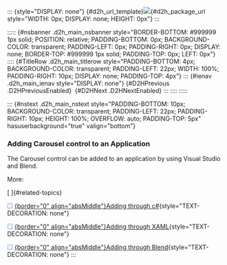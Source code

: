 ::: {style="DISPLAY: none"}
[](ms-xhelp:///?Id=d2h_url_template){#d2h_url_template}![](!package_url!){#d2h_package_url style="WIDTH: 0px; DISPLAY: none; HEIGHT: 0px"}
:::

::::: {#nsbanner .d2h_main_nsbanner style="BORDER-BOTTOM: #999999 1px solid; POSITION: relative; PADDING-BOTTOM: 0px; BACKGROUND-COLOR: transparent; PADDING-LEFT: 0px; PADDING-RIGHT: 0px; DISPLAY: none; BORDER-TOP: #999999 1px solid; PADDING-TOP: 0px; LEFT: 0px"}
:::: {#TitleRow .d2h_main_titlerow style="PADDING-BOTTOM: 4px; BACKGROUND-COLOR: transparent; PADDING-LEFT: 22px; WIDTH: 100%; PADDING-RIGHT: 10px; DISPLAY: none; PADDING-TOP: 4px"}
::: {#ienav .d2h_main_ienav style="DISPLAY: none"}
[](ms-xhelp:///?Id=3a66df20-74ff-4b6a-99d2-a8b8634b3312){#D2HPrevious .D2HPreviousEnabled}  [](ms-xhelp:///?Id=d1daad90-5a93-46d7-a3e4-b6a02cb76544){#D2HNext .D2HNextEnabled}
:::
::::
:::::

::: {#nstext .d2h_main_nstext style="PADDING-BOTTOM: 10px; BACKGROUND-COLOR: transparent; PADDING-LEFT: 22px; PADDING-RIGHT: 10px; HEIGHT: 100%; OVERFLOW: auto; PADDING-TOP: 5px" hasuserbackground="true" valign="bottom"}
### Adding Carousel control to an Application

The Carousel control can be added to an application by using Visual Studio and Blend.

More:

[ ]{#related-topics}

[![](../button.gif){border="0" align="absMiddle"}Adding through c#](ms-xhelp:///?Id=a3bab647-3d5d-40af-a027-ad1121c7d774){style="TEXT-DECORATION: none"}

[![](../button.gif){border="0" align="absMiddle"}Adding through XAML](ms-xhelp:///?Id=3aa4fd28-a2d5-46c5-baef-a582631f5797){style="TEXT-DECORATION: none"}

[![](../button.gif){border="0" align="absMiddle"}Adding through Blend](ms-xhelp:///?Id=9ad82499-114e-4384-b29f-2eba71becc22){style="TEXT-DECORATION: none"}
:::
